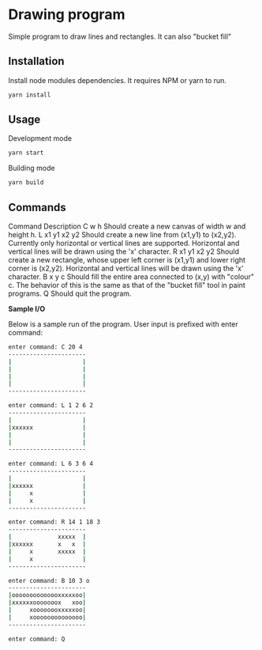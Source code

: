 # Drawing program

Simple program to draw lines and rectangles. It can also "bucket fill"

## Installation

Install node modules dependencies. It requires NPM or yarn to run.

```bash
yarn install
```

## Usage

Development mode
```bash
yarn start
```

Building mode
```bash
yarn build
```

## Commands
Command 		Description
C w h           Should create a new canvas of width w and height h.
L x1 y1 x2 y2   Should create a new line from (x1,y1) to (x2,y2). Currently only
                horizontal or vertical lines are supported. Horizontal and vertical lines
                will be drawn using the 'x' character.
R x1 y1 x2 y2   Should create a new rectangle, whose upper left corner is (x1,y1) and
                lower right corner is (x2,y2). Horizontal and vertical lines will be drawn
                using the 'x' character.
B x y c         Should fill the entire area connected to (x,y) with "colour" c. The
                behavior of this is the same as that of the "bucket fill" tool in paint
                programs.
Q               Should quit the program.

__Sample I/O__

Below is a sample run of the program. User input is prefixed with enter command:

```bash
enter command: C 20 4
----------------------
|                    |
|                    |
|                    |
|                    |
----------------------
```
```bash
enter command: L 1 2 6 2
----------------------
|                    |
|xxxxxx              |
|                    |
|                    |
----------------------
```
```bash
enter command: L 6 3 6 4
----------------------
|                    |
|xxxxxx              |
|     x              |
|     x              |
----------------------
```
```bash
enter command: R 14 1 18 3
----------------------
|             xxxxx  |
|xxxxxx       x   x  |
|     x       xxxxx  |
|     x              |
----------------------
```
```bash
enter command: B 10 3 o
----------------------
|oooooooooooooxxxxxoo|
|xxxxxxooooooox   xoo|
|     xoooooooxxxxxoo|
|     xoooooooooooooo|
----------------------
```
```bash
enter command: Q
```
